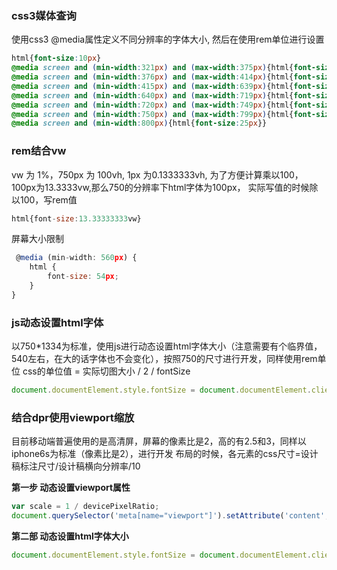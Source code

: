 ### css3媒体查询

使用css3 @media属性定义不同分辨率的字体大小, 然后在使用rem单位进行设置

```css
html{font-size:10px}
@media screen and (min-width:321px) and (max-width:375px){html{font-size:11px}}
@media screen and (min-width:376px) and (max-width:414px){html{font-size:12px}}
@media screen and (min-width:415px) and (max-width:639px){html{font-size:15px}}
@media screen and (min-width:640px) and (max-width:719px){html{font-size:20px}}
@media screen and (min-width:720px) and (max-width:749px){html{font-size:22.5px}}
@media screen and (min-width:750px) and (max-width:799px){html{font-size:23.5px}}
@media screen and (min-width:800px){html{font-size:25px}}
```

### rem结合vw

vw 为 1%，750px 为 100vh, 1px 为0.1333333vh,  为了方便计算乘以100，100px为13.3333vw,那么750的分辨率下html字体为100px， 实际写值的时候除以100，写rem值

```js
html{font-size:13.33333333vw}
```

屏幕大小限制

```js
 @media (min-width: 560px) {
    html {
        font-size: 54px;
    }
}
```

### js动态设置html字体

以750*1334为标准，使用js进行动态设置html字体大小（注意需要有个临界值，540左右，在大的话字体也不会变化），按照750的尺寸进行开发，同样使用rem单位
css的单位值 = 实际切图大小 / 2 / fontSize

```js
document.documentElement.style.fontSize = document.documentElement.clientWidth / 18.75 + 'px';
```


### 结合dpr使用viewport缩放

目前移动端普遍使用的是高清屏，屏幕的像素比是2，高的有2.5和3，同样以iphone6s为标准（像素比是2），进行开发
布局的时候，各元素的css尺寸=设计稿标注尺寸/设计稿横向分辨率/10

**第一步 动态设置viewport属性**

```js
var scale = 1 / devicePixelRatio;
document.querySelector('meta[name="viewport"]').setAttribute('content','initial-scale=' + scale + ', maximum-scale=' + scale + ', minimum-scale=' + scale + ', user-scalable=no');
```

**第二部 动态设置html字体大小**

```js
document.documentElement.style.fontSize = document.documentElement.clientWidth / 10 + 'px';
```